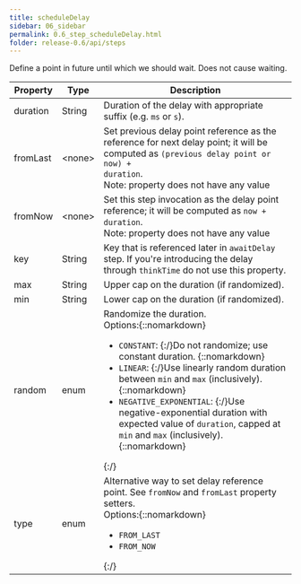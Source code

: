 ```yaml
---
title: scheduleDelay
sidebar: 06_sidebar
permalink: 0.6_step_scheduleDelay.html
folder: release-0.6/api/steps
---
```


Define a point in future until which we should wait. Does not cause waiting. 

| Property | Type | Description |
| ------- | ------- | -------- |
| duration | String | Duration of the delay with appropriate suffix (e.g. `ms` or `s`).  |
| fromLast | &lt;none&gt; | Set previous delay point reference as the reference for next delay point; it will be computed as <code>(previous delay point or now) + duration</code>. <br>Note: property does not have any value |
| fromNow | &lt;none&gt; | Set this step invocation as the delay point reference; it will be computed as <code>now + duration</code>. <br>Note: property does not have any value |
| key | String | Key that is referenced later in `awaitDelay` step. If you're introducing the delay through `thinkTime` do not use this property.  |
| max | String | Upper cap on the duration (if randomized).  |
| min | String | Lower cap on the duration (if randomized).  |
| random | enum | Randomize the duration. <br>Options:{::nomarkdown}<ul><li><code>CONSTANT</code>: {:/}Do not randomize; use constant duration. {::nomarkdown}</li><li><code>LINEAR</code>: {:/}Use linearly random duration between <code>min</code> and <code>max</code> (inclusively). {::nomarkdown}</li><li><code>NEGATIVE_EXPONENTIAL</code>: {:/}Use negative-exponential duration with expected value of <code>duration</code>, capped at <code>min</code> and <code>max</code> (inclusively). {::nomarkdown}</li></ul>{:/} |
| type | enum | Alternative way to set delay reference point. See `fromNow` and `fromLast` property setters. <br>Options:{::nomarkdown}<ul><li><code>FROM_LAST</code></li><li><code>FROM_NOW</code></li></ul>{:/} |

